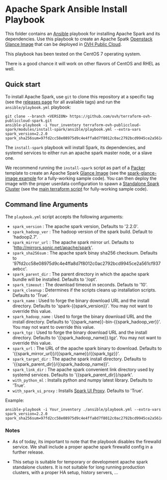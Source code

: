 # Apache Spark Ansible Install Playbook

This folder contains an [Ansible](https://ansbile.com) playbook for installing Apache Spark and its dependencies. Use this playbook to create an Apache Spatk [Openstack Glance Image](https://docs.openstack.org/glance/latest/) that can be deployed in [OVH Public Cloud](https://www.ovh.com/fr/public-cloud/instances/).

This playbook has been tested on the CentOS 7 operating system.

There is a good chance it will work on other flavors of CentOS and RHEL as well.

## Quick start

<!-- TODO: update the clone URL to the final URL when this Module is released -->

To install Apache Spark, use `git` to clone this repository at a specific tag (see the [releases page](../../../../releases) 
for all available tags) and run the `ansible/playbook.yml` playbook:

```
git clone --branch <VERSION> https://github.com/ovh/terraform-ovh-publiccloud-spark.git
ansible-playbook -i Your_inventory terraform-ovh-publiccloud-spark/modules/install-spark/ansible/playbook.yml --extra-vars spark_version=2.2.0 spark_sha256sum=97fd2cc58e08975d9c4e4ffa8d7f8012c0ac2792bcd9945ce2a561cf937aebcc
```

The `install-spark` playbook will install Spark, its dependencies, and systemd services to either run an apache spark master node, or a slave one.

We recommend running the `install-spark` script as part of a [Packer](https://www.packer.io/) template to create an Apache Spark [Glance Image](https://docs.openstack.org/glance/latest/) (see the 
[spark-glance-image example](../../examples/spark-glance-image) for a fully-working sample code). You can then deploy the image with the proper userdata configuration to spawn a [Standalone Spark Cluster](https://spark.apache.org/docs/latest/spark-standalone.html#installing-spark-standalone-to-a-cluster) (see the [main terraform script](../../README.md) for fully-working sample code).

## Command line Arguments

The `playbook.yml` script accepts the following arguments:

* `spark_version`       : The apache spark version, Defaults to '2.2.0'.
* `spark_hadoop_ver`    : The hadoop version of the spark build. Default to 'hadoop2.7'.
* `spark_mirror_url`    : The apache spark mirror url. Defaults to 'http://mirrors.sonic.net/apache/spark'.
* `spark_sha256sum`     : The apache spark binay sha256 checksum. Defaults to '97fd2cc58e08975d9c4e4ffa8d7f8012c0ac2792bcd9945ce2a561cf937aebcc'.
* `spark_parent_dir`    : The parent directory in which the apache spark bundle will be installed. Defaults to '/opt'.
* `spark_timeout`       : The download timeout in seconds. Defauts to '10'.
* `spark_cleanup`       : Determines if the scripts cleans up installation scripts. Defaults to 'True'.
* `spark_name`          : Used to forge the binary download URL and the install directory. Defaults to 'spark-{{spark_version}}'. You may not want to override this value.
* `spark_hadoop_name`   : Used to forge the binary download URL and the install directory. Defaults to '{{spark_name}}-bin-{{spark_hadoop_ver}}'. You may not want to override this value.
* `spark_tgz`           : Used to forge the binary download URL and the install directory. Defaults to '{{spark_hadoop_name}}.tgz'. You may not want to override this value.
* `spark_url`           : The URL of the apache spark binary to download. Defaults to '{{spark_mirror_url}}/{{spark_name}}/{{spark_tgz}}'.
* `spark_target_dir`    : The apache spark install directory. Defaults to '{{spark_parent_dir}}/{{spark_hadoop_name}}'.
* `spark_link_dir`      : The apache spark convenient link directory used by systemd services. Defaults to '{{spark_parent_dir}}/spark'.
* `with_python_ml`      : Installs python and numpy latest library. Defaults to 'True'.
* `with_spark_ui_proxy` : Installs [Spark UI Proxy](https://github.com/aseigneurin/spark-ui-proxy/). Defaults to 'True'.

Example:

```
ansible-playbook -i Your_inventory ./ansible/playbook.yml --extra-vars spark_version=2.2.0 spark_sha256sum=97fd2cc58e08975d9c4e4ffa8d7f8012c0ac2792bcd9945ce2a561cf937aebcc
```

### Notes

* As of today, its important to note that the playbook disables the firewalld service.
We shall include a proper apache spark firewalld config in a further release.

* This setup is suitable for temporary or development apache spark standalone clusters. It is not suitable for long running production clusters, with a proper HA setup, history servers, ...

